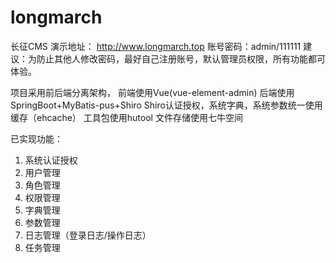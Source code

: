 # longmarch
长征CMS
演示地址：
http://www.longmarch.top
账号密码：admin/111111
建议：为防止其他人修改密码，最好自己注册账号，默认管理员权限，所有功能都可体验。

项目采用前后端分离架构，
前端使用Vue(vue-element-admin)
后端使用SpringBoot+MyBatis-pus+Shiro
Shiro认证授权，系统字典，系统参数统一使用缓存（ehcache）
工具包使用hutool
文件存储使用七牛空间

已实现功能：
1. 系统认证授权
2. 用户管理
3. 角色管理
4. 权限管理
5. 字典管理
6. 参数管理
7. 日志管理（登录日志/操作日志）
8. 任务管理
